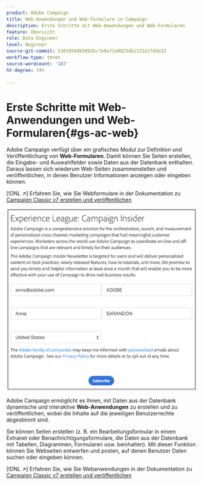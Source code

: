 ```yaml
---
product: Adobe Campaign
title: Web-Anwendungen und Web-Formulare in Campaign
description: Erste Schritte mit Web-Anwendungen und Web-Formularen
feature: Übersicht
role: Data Engineer
level: Beginner
source-git-commit: 5363950db5092bc7e0a72a0823db1132a17dda33
workflow-type: tm+mt
source-wordcount: '187'
ht-degree: 74%

---
```


# Erste Schritte mit Web-Anwendungen und Web-Formularen{#gs-ac-web}

Adobe Campaign verfügt über ein grafisches Modul zur Definition und Veröffentlichung von **Web-Formularen**. Damit können Sie Seiten erstellen, die Eingabe- und Auswahlfelder sowie Daten aus der Datenbank enthalten. Daraus lassen sich wiederum Web-Seiten zusammenstellen und veröffentlichen, in denen Benutzer Informationen anzeigen oder eingeben können.

[!DNL :arrow_upper_right:] Erfahren Sie, wie Sie Webformulare in der Dokumentation zu  [Campaign Classic v7 erstellen und veröffentlichen](https://experienceleague.adobe.com/docs/campaign-classic/using/designing-content/web-forms/about-web-forms.html?lang=en#designing-content)

![](assets/sample.png)

Adobe Campaign ermöglicht es Ihnen, mit Daten aus der Datenbank dynamische und interaktive **Web-Anwendungen** zu erstellen und zu veröffentlichen, wobei die Inhalte auf die jeweiligen Benutzerrechte abgestimmt sind.

Sie können Seiten erstellen (z. B. ein Bearbeitungsformular in einem Extranet oder Benachrichtigungsformulare, die Daten aus der Datenbank mit Tabellen, Diagrammen, Formularen usw. beinhalten). Mit dieser Funktion können Sie Webseiten entwerfen und posten, auf denen Benutzer Daten suchen oder eingeben können.

[!DNL :arrow_upper_right:] Erfahren Sie, wie Sie Webanwendungen in der Dokumentation zu  [Campaign Classic v7 erstellen und veröffentlichen](https://experienceleague.adobe.com/docs/campaign-classic/using/designing-content/web-applications/about-web-applications.html?lang=en#designing-content)
